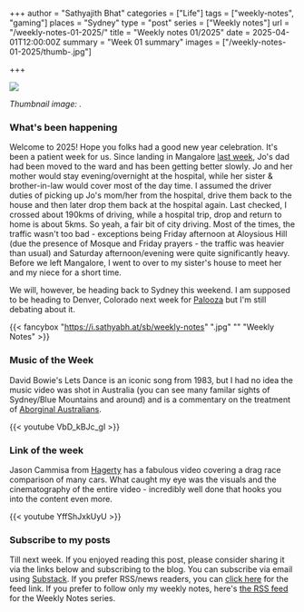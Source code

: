 +++
author = "Sathyajith Bhat"
categories = ["Life"]
tags = ["weekly-notes", "gaming"]
places = "Sydney"
type = "post"
series = ["Weekly notes"]
url = "/weekly-notes-01-2025/"
title = "Weekly notes 01/2025"
date = 2025-04-01T12:00:00Z
summary = "Week 01 summary"
images = ["/weekly-notes-01-2025/thumb-.jpg"]

+++

![](thumb-.jpg)

_Thumbnail image: ._

### What's been happening

Welcome to 2025! Hope you folks had a good new year celebration. It's been a patient week for us. Since landing in Mangalore [last week](/weekly-notes-52-2024/), Jo's dad had been moved to the ward and has been getting better slowly. Jo and her mother would stay evening/overnight at the hospital, while her sister & brother-in-law would cover most of the day time. I assumed the driver duties of picking up Jo's mom/her from the hospital, drive them back to the house and then later drop them back at the hospital again. Last checked, I crossed about 190kms of driving, while a hospital trip, drop and return to home is about 5kms. So yeah, a fair bit of city driving. Most of the times, the traffic wasn't too bad - exceptions being Friday afternoon at Aloysious Hill (due the presence of Mosque and Friday prayers - the traffic was heavier than usual) and Saturday afternoon/evening were quite significantly heavy. Before we left Mangalore, I went to over to my sister's house to meet her and my niece for a short time.

We will, however, be heading back to Sydney this weekend. I am supposed to be heading to Denver, Colorado next week for [Palooza](/weekly-notes-05-2024/) but I'm still debating about it.

{{< fancybox "https://i.sathyabh.at/sb/weekly-notes" ".jpg" "" "Weekly Notes" >}}

### Music of the Week

David Bowie's Lets Dance is an iconic song from 1983, but I had no idea the music video was shot in Australia (you can see many familar sights of Sydney/Blue Mountains and around) and is a commentary on the treatment of [Aborginal Australians](<https://en.wikipedia.org/wiki/Let%27s_Dance_(David_Bowie_song)#Music_video>).

{{< youtube VbD_kBJc_gI >}}

### Link of the week

Jason Cammisa from [Hagerty](https://youtu.be/YffShJxkUyU?si=lhTqux27ZOHaEQV8) has a fabulous video covering a drag race comparison of many cars. What caught my eye was the visuals and the cinematography of the entire video - incredibly well done that hooks you into the content even more.

{{< youtube YffShJxkUyU  >}}

### Subscribe to my posts

Till next week. If you enjoyed reading this post, please consider sharing it via the links below and subscribing to the blog. You can subscribe via email using [Substack](https://sathyabhat.substack.com/). If you prefer RSS/news readers, you can [click here](https://sathyabh.at/index.xml) for the feed link. If you prefer to follow only my weekly notes, here's [the RSS feed](https://sathyabh.at/series/weekly-notes/index.xml) for the Weekly Notes series.
